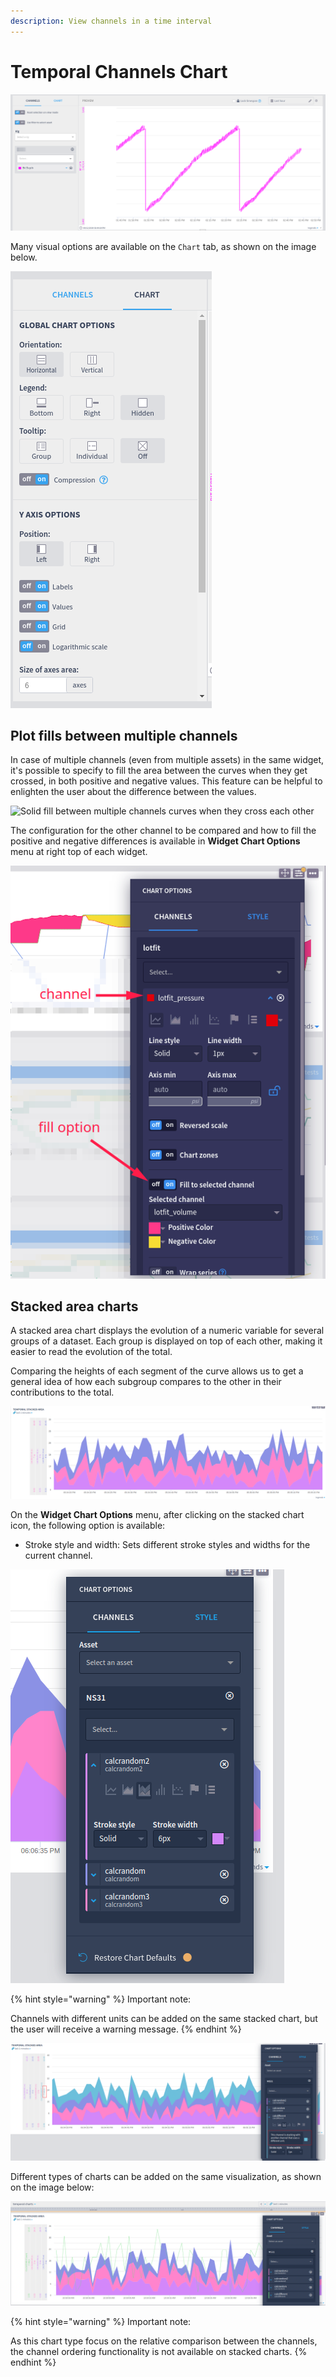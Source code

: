 ```yaml
---
description: View channels in a time interval
---
```


# Temporal Channels Chart



![Example of a temporal chart](<../../../.gitbook/assets/image (62).png>)

Many visual options are available on the `Chart` tab, as shown on the image below.

![Example of chart configuration](<../../../.gitbook/assets/image (363).png>)

## Plot fills between multiple channels

In case of multiple channels (even from multiple assets) in the same widget, it's possible to specify to fill the area between the curves when they get crossed, in both positive and negative values. This feature can be helpful to enlighten the user about the difference between the values.



![Solid fill between multiple channels curves when they cross each other](https://gblobscdn.gitbook.com/assets%2F-Lno5CP\_Y4IUtBWLlJZl%2F-MhaV1fVYUIkDpTv0uqa%2F-MhaYyG42cSMX\_0Ny\_we%2Fimage.png?alt=media\&token=97fdcf6c-465f-40ac-b8ff-243fa2629a59)

The configuration for the other channel to be compared and how to fill the positive and negative differences is available in **Widget Chart Options** menu at right top of each widget.

![](<../../../.gitbook/assets/image (407).png>)

## Stacked area charts

A stacked area chart displays the evolution of a numeric variable for several groups of a dataset. Each group is displayed on top of each other, making it easier to read the evolution of the total.

Comparing the heights of each segment of the curve allows us to get a general idea of how each subgroup compares to the other in their contributions to the total.



![Example of a stacked area chart](<../../../.gitbook/assets/image (261).png>)

On the **Widget Chart Options** menu, after clicking on the stacked chart icon, the following option is available:

* Stroke style and width: Sets different stroke styles and widths for the current channel.

![Chart type option menu](<../../../.gitbook/assets/image (70).png>)

{% hint style="warning" %}
Important note:

Channels with different units can be added on the same stacked chart, but the user will receive a warning message.
{% endhint %}

![Warning message](<../../../.gitbook/assets/image (345).png>)

Different types of charts can be added on the same visualization, as shown on the image below:

![Stacked charts + line chart](<../../../.gitbook/assets/image (286).png>)



{% hint style="warning" %}
Important note:&#x20;

As this chart type focus on the relative comparison between the channels, the channel ordering functionality is not available on stacked charts.
{% endhint %}

